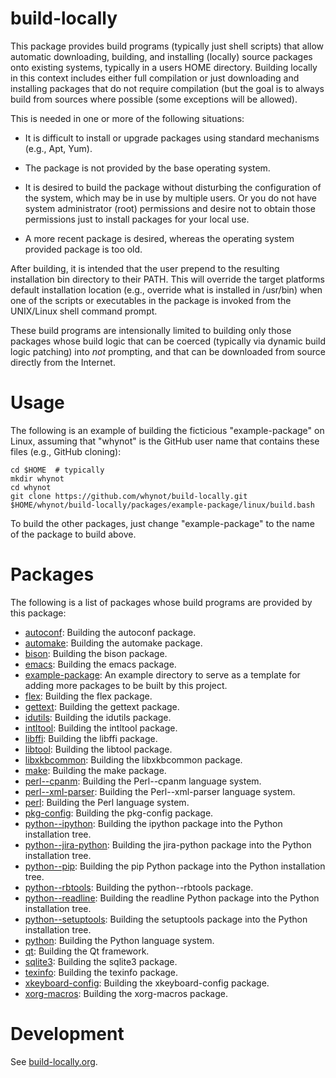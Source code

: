 build-locally
=============

This package provides build programs (typically just shell scripts)
that allow automatic downloading, building, and installing (locally)
source packages onto existing systems, typically in a users HOME
directory. Building locally in this context includes either full
compilation or just downloading and installing packages that do not
require compilation (but the goal is to always build from sources
where possible (some exceptions will be allowed).

This is needed in one or more of the following situations:

- It is difficult to install or upgrade packages using standard
  mechanisms (e.g., Apt, Yum).

- The package is not provided by the base operating system.

- It is desired to build the package without disturbing the
  configuration of the system, which may be in use by multiple
  users. Or you do not have system administrator (root) permissions
  and desire not to obtain those permissions just to install packages
  for your local use.

- A more recent package is desired, whereas the operating system
  provided package is too old.

After building, it is intended that the user prepend to the resulting
installation bin directory to their PATH. This will override the
target platforms default installation location (e.g., override what is
installed in /usr/bin) when one of the scripts or executables in the
package is invoked from the UNIX/Linux shell command prompt.

These build programs are intensionally limited to building only those
packages whose build logic that can be coerced (typically via dynamic
build logic patching) into *not* prompting, and that can be downloaded
from source directly from the Internet.


Usage
=====

The following is an example of building the ficticious
"example-package" on Linux, assuming that "whynot" is the GitHub user
name that contains these files (e.g., GitHub cloning):

    cd $HOME  # typically
    mkdir whynot
    cd whynot
    git clone https://github.com/whynot/build-locally.git
    $HOME/whynot/build-locally/packages/example-package/linux/build.bash

To build the other packages, just change "example-package" to the name of
the package to build above.

Packages
========

The following is a list of packages whose build programs are provided by this package:

* [autoconf](packages/autoconf/README.md): Building the autoconf package.
* [automake](packages/automake/README.md): Building the automake package.
* [bison](packages/bison/README.md): Building the bison package.
* [emacs](packages/emacs/README.md): Building the emacs package.
* [example-package](packages/example-package/README.md): An example directory to serve as a template for adding more packages to be built by this project.
* [flex](packages/flex/README.md): Building the flex package.
* [gettext](packages/gettext/README.md): Building the gettext package.
* [idutils](packages/idutils/README.md): Building the idutils package.
* [intltool](packages/intltool/README.md): Building the intltool package.
* [libffi](packages/libffi/README.md): Building the libffi package.
* [libtool](packages/libtool/README.md): Building the libtool package.
* [libxkbcommon](packages/libxkbcommon/README.md): Building the libxkbcommon package.
* [make](packages/make/README.md): Building the make package.
* [perl--cpanm](packages/perl--cpanm/README.md): Building the Perl--cpanm language system.
* [perl--xml-parser](packages/perl--xml-parser/README.md): Building the Perl--xml-parser language system.
* [perl](packages/perl/README.md): Building the Perl language system.
* [pkg-config](packages/pkg-config/README.md): Building the pkg-config package.
* [python--ipython](packages/python--ipython/README.md): Building the ipython package into the Python installation tree.
* [python--jira-python](packages/python--jira-python/README.md): Building the jira-python package into the Python installation tree.
* [python--pip](packages/python--pip/README.md): Building the pip Python package into the Python installation tree.
* [python--rbtools](packages/python--rbtools/README.md): Building the python--rbtools package.
* [python--readline](packages/python--readline/README.md): Building the readline Python package into the Python installation tree.
* [python--setuptools](packages/python--setuptools/README.md): Building the setuptools package into the Python installation tree.
* [python](packages/python/README.md): Building the Python language system.
* [qt](packages/qt/README.md): Building the Qt framework.
* [sqlite3](packages/sqlite3/README.md): Building the sqlite3 package.
* [texinfo](packages/texinfo/README.md): Building the texinfo package.
* [xkeyboard-config](packages/xkeyboard-config/README.md): Building the xkeyboard-config package.
* [xorg-macros](packages/xorg-macros/README.md): Building the xorg-macros package.


Development
===========

See [build-locally.org](build-locally.org).
